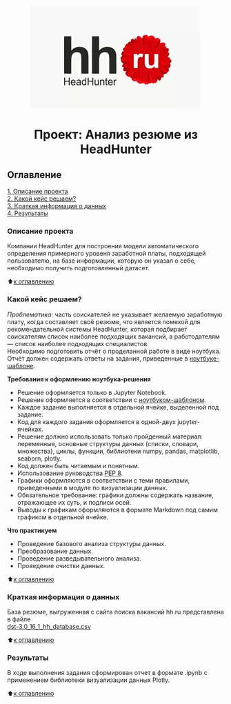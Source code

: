 <center><img src = https://raw.githubusercontent.com/AndreyRysistov/DatasetsForPandas/main/hh%20label.jpg alt="drawing" style="width:400px;"></center>

# <center>Проект: Анализ резюме из HeadHunter</center>

## Оглавление  
[1. Описание проекта](README.md#Описание-проекта)  
[2. Какой кейс решаем?](README.md#Какой-кейс-решаем)  
[3. Краткая информация о данных](README.md#Краткая-информация-о-данных)  
[4. Результаты](README.md#Результаты)

### Описание проекта
Компании HeadHunter для построения модели автоматического определения примерного уровеня заработной платы, подходящей пользователю, на базе информации, которую он указал о себе, необходимо получить подготовленный датасет.

:arrow_up:[к оглавлению](README.md#Оглавление)


### Какой кейс решаем?   
*Проблематика:* часть соискателей не указывает желаемую заработную плату, когда составляет своё резюме, что является помехой для рекомендательной системы HeadHunter, которая подбирает соискателям список наиболее подходящих вакансий, а работодателям — список наиболее подходящих специалистов.  
Необходимо подготовить отчёт о проделанной работе в виде ноутбука. Отчёт должен содержать ответы на задания, приведенные в [ноутбуке-шаблоне](https://lms-cdn.skillfactory.ru/assets/courseware/v1/1577d067038f8073197105c174f05822/asset-v1:SkillFactory+DSPR-2.0+14JULY2021+type@asset+block/Project-1._Ноутбук-шаблон.ipynb).

**Требования к оформлению ноутбука-решения**     
- Решение оформляется только в Jupyter Notebook.
- Решение оформляется в соответствии с [ноутбуком-шаблоном](https://lms-cdn.skillfactory.ru/assets/courseware/v1/1577d067038f8073197105c174f05822/asset-v1:SkillFactory+DSPR-2.0+14JULY2021+type@asset+block/Project-1._Ноутбук-шаблон.ipynb).
- Каждое задание выполняется в отдельной ячейке, выделенной под задание.
- Код для каждого задания оформляется в одной-двух jupyter-ячейках.
- Решение должно использовать только пройденный материал: переменные, основные структуры данных (списки, словари, множества), циклы, функции, библиотеки numpy, pandas, matplotlib, seaborn, plotly.
- Код должен быть читаемым и понятным.
- Использование руководства [PEP 8](https://lms.skillfactory.ru/courses/course-v1:SkillFactory+DSPR-2.0+14JULY2021/jump_to_id/958c1e42860d475999e9f9381dfe8b5a).
- Графики оформляются в соответствии с теми правилами, приведенными в модуле по визуализации данных.
- Обязательное требование: графики должны содержать название, отражающее их суть, и подписи осей.
- Выводы к графикам оформляются в формате Markdown под самим графиком в отдельной ячейке.

**Что практикуем**
- Проведение базового анализа структуры данных.  
- Преобразование данных.  
- Проведение разведывательного анализа.  
- Проведение очистки данных.


:arrow_up:[к оглавлению](README.md#Оглавление)

### Краткая информация о данных
База резюме, выгруженная с сайта поиска вакансий hh.ru представлена в файле  
[dst-3.0_16_1_hh_database.csv](https://drive.google.com/file/d/1Kb78mAWYKcYlellTGhIjPI-bCcKbGuTn/view?usp=sharing)
  
:arrow_up:[к оглавлению](README.md#Оглавление)

### Результаты  
В ходе выполнения задания сформирован отчет в формате .ipynb с применением библиотеки визуализации данных Plotly.

:arrow_up:[к оглавлению](README.md#Оглавление)